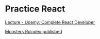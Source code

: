 # Practice React

[Lecture - Udemy: Complete React Developer](https://www.udemy.com/course/complete-react-developer-zero-to-mastery/)

[Monsters Rolodex published](https://whlee0525.github.io/monsters-rolodex/)
